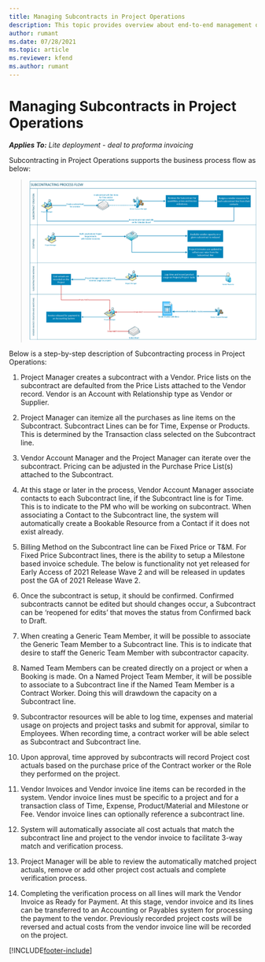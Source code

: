 ```yaml
---
title: Managing Subcontracts in Project Operations
description: This topic provides overview about end-to-end management of Subcontracts in Project Operations.
author: rumant
ms.date: 07/28/2021
ms.topic: article
ms.reviewer: kfend 
ms.author: rumant
---
```


# Managing Subcontracts in Project Operations

_**Applies To:** Lite deployment - deal to proforma invoicing_

Subcontracting in Project Operations supports the business process flow as below:

> ![Subcontracting Process Flow](../media/SubcontractingProcessFlow.png)
  
Below is a step-by-step description of Subcontracting process in Project Operations:
1.	Project Manager creates a subcontract with a Vendor. Price lists on the subcontract are defaulted from the Price Lists attached to the Vendor record. Vendor is an Account with Relationship type as Vendor or Supplier.
2.	Project Manager can itemize all the purchases as line items on the Subcontract. Subcontract Lines can be for Time, Expense or Products. This is determined by the Transaction class selected on the Subcontract line.
3.	Vendor Account Manager and the Project Manager can iterate over the subcontract. Pricing can be adjusted in the Purchase Price List(s) attached to the Subcontract. 
4.	At this stage or later in the process, Vendor Account Manager associate contacts to each Subcontract line, if the Subcontract line is for Time. This is to indicate to the PM who will be working on subcontract. When associating a Contact to the Subcontract line, the system will automatically create a Bookable Resource from a Contact if it does not exist already. 
5.	Billing Method on the Subcontract line can be Fixed Price or T&M. For Fixed Price Subcontract lines, there is the ability to setup a Milestone based invoice schedule. 
The below is functionality not yet released for Early Access of 2021 Release Wave 2 and will be released in updates post the GA of 2021 Release Wave 2.

6.	Once the subcontract is setup, it should be confirmed. Confirmed subcontracts cannot be edited but should changes occur, a Subcontract can be ‘reopened for edits’ that moves the status from Confirmed back to Draft. 
7.	When creating a Generic Team Member, it will be possible to associate the Generic Team Member to a Subcontract line. This is to indicate that desire to staff the Generic Team Member with subcontractor capacity.
8.	Named Team Members can be created directly on a project or when a Booking is made. On a Named Project Team Member, it will be possible to associate to a Subcontract line if the Named Team Member is a Contract Worker. Doing this will drawdown the capacity on a Subcontract line. 
9.	Subcontractor resources will be able to log time, expenses and material usage on projects and project tasks and submit for approval, similar to Employees. When recording time, a contract worker will be able select as Subcontract and Subcontract line. 
10.	Upon approval, time approved by subcontracts will record Project cost actuals based on the purchase price of the Contract worker or the Role they performed on the project.
11.	Vendor Invoices and Vendor invoice line items can be recorded in the system. Vendor invoice lines must be specific to a project and for a transaction class of Time, Expense, Product/Material and Milestone or Fee. Vendor invoice lines can optionally reference a subcontract line. 
12.	System will automatically associate all cost actuals that match the subcontract line and project to the vendor invoice to facilitate 3-way match and verification process. 
13.	Project Manager will be able to review the automatically matched project actuals, remove or add other project cost actuals and complete verification process. 
14.	Completing the verification process on all lines will mark the Vendor Invoice as Ready for Payment. At this stage, vendor invoice and its lines can be transferred to an Accounting or Payables system for processing the payment to the vendor. Previously recorded project costs will be reversed and actual costs from the vendor invoice line will be recorded on the project. 


[!INCLUDE[footer-include](../../includes/footer-banner.md)]

